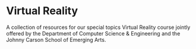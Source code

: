 # Virtual Reality

A collection of resources for our special topics Virtual 
Reality course jointly offered by the Department of Computer
Science & Engineering and the Johnny Carson School of 
Emerging Arts.


